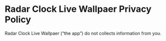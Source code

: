 # Radar Clock Live Wallpaer Privacy Policy

Radar Clock Live Wallpaer (“the app”) do not collects information from you.
